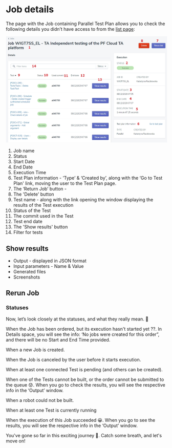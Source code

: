 # Job details

The page with the Job containing Parallel Test Plan allows you to check the following details you didn’t have access to from the [list page]():

![job11](../../../assets/images3/job11.jpg)

1. Job name
2. Status
3. Start Date
4. End Date
5. Execution Time
6. Test Plan information - ‘Type’ & ‘Created by’, along with the ‘Go to Test Plan' link, moving the user to the Test Plan page.
7. The ‘Return Job’ button - 
8. The 'Delete' button
9. Test name - along with the link opening the window displaying the results of the Test execution
10. Status of the Test
11. The commit used in the Test
12. Test end date
13. The 'Show results' button
14. Filter for tests

## Show results

- Output - displayed in JSON format
- Input parameters - Name & Value
- Generated files 
- Screenshots

## Rerun Job


### Statuses
Now, let’s look closely at the statuses, and what they really mean. 👀


 When the Job has been ordered, but its execution hasn't started yet ??. In Details space, you will see the info: ‘No jobs were created for this order”, and there will be no Start and End Time provided. 

 When a new Job is created.

 When the Job is canceled by the user before it starts execution.

 When at least one connected Test is pending (and others can be created).

 When one of the Tests cannot be built, or the order cannot be submitted to the queue 😟. When you go to check the results, you will see the respective info in the ‘Output’ window. 

 When a robot could not be built.

  When at least one Test is currently running

 When the execution of this Job succeeded 😀. When you go to see the results, you will see the respective info in the ‘Output’ window.


You've gone so far in this exciting journey 👏. Catch some breath, and let's move on!